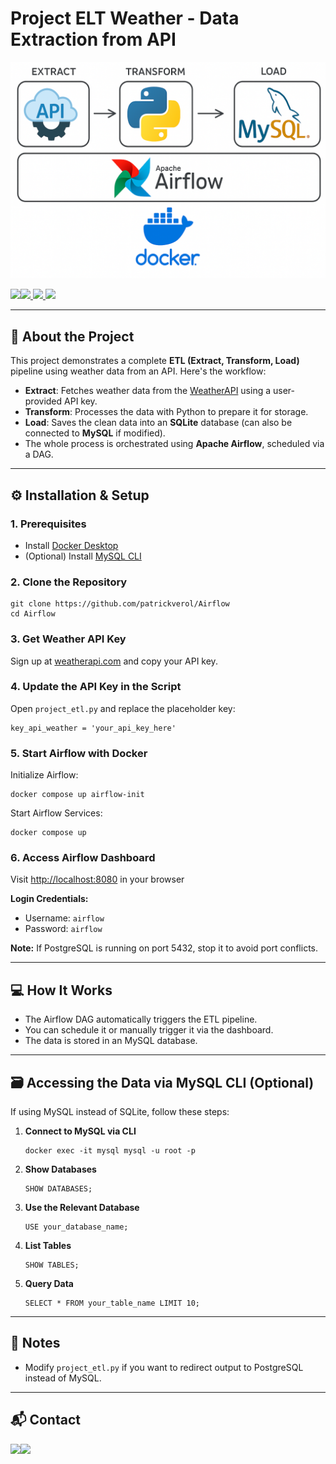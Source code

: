 Project ELT Weather - Data Extraction from API
==============================================

  
<img src="img/etl-dag with mysql.png" alt="ETL DAG with MySQL" width="700"/>





  

 [![](https://img.shields.io/badge/Python-14354C?style=for-the-badge&logo=python&logoColor=white)](https://www.python.org/)[![](https://img.shields.io/badge/Apache%20Airflow-017CEE?style=for-the-badge&logo=Apache%20Airflow&logoColor=white) ](https://airflow.apache.org/docs/)[![](https://img.shields.io/badge/docker-%230db7ed.svg?style=for-the-badge&logo=docker&logoColor=white) ](https://docs.docker.com/)[![](https://img.shields.io/badge/sqlite-%2307405e.svg?style=for-the-badge&logo=sqlite&logoColor=white)](https://www.sqlite.org/docs.html)

* * *

📌 About the Project
--------------------

This project demonstrates a complete **ETL (Extract, Transform, Load)** pipeline using weather data from an API. Here's the workflow:

*   **Extract**: Fetches weather data from the [WeatherAPI](https://www.weatherapi.com/) using a user-provided API key.
*   **Transform**: Processes the data with Python to prepare it for storage.
*   **Load**: Saves the clean data into an **SQLite** database (can also be connected to **MySQL** if modified).
*   The whole process is orchestrated using **Apache Airflow**, scheduled via a DAG.

* * *

⚙️ Installation & Setup
-----------------------

### 1\. Prerequisites

*   Install [Docker Desktop](https://www.docker.com/products/docker-desktop)
*   (Optional) Install [MySQL CLI](https://dev.mysql.com/downloads/mysql/)

### 2\. Clone the Repository

    git clone https://github.com/patrickverol/Airflow
    cd Airflow

### 3\. Get Weather API Key

Sign up at [weatherapi.com](https://www.weatherapi.com/) and copy your API key.

### 4\. Update the API Key in the Script

Open `project_etl.py` and replace the placeholder key:

    key_api_weather = 'your_api_key_here'

### 5\. Start Airflow with Docker

Initialize Airflow:

    docker compose up airflow-init

Start Airflow Services:

    docker compose up

### 6\. Access Airflow Dashboard

Visit [http://localhost:8080](http://localhost:8080) in your browser

**Login Credentials:**

*   Username: `airflow`
*   Password: `airflow`

**Note:** If PostgreSQL is running on port 5432, stop it to avoid port conflicts.

* * *

💻 How It Works
---------------

*   The Airflow DAG automatically triggers the ETL pipeline.
*   You can schedule it or manually trigger it via the dashboard.
*   The data is stored in an MySQL database.

* * *

🗃️ Accessing the Data via MySQL CLI (Optional)
-----------------------------------------------

If using MySQL instead of SQLite, follow these steps:

1.  **Connect to MySQL via CLI**
    
        docker exec -it mysql mysql -u root -p
    
2.  **Show Databases**
    
        SHOW DATABASES;
    
3.  **Use the Relevant Database**
    
        USE your_database_name;
    
4.  **List Tables**
    
        SHOW TABLES;
    
5.  **Query Data**
    
        SELECT * FROM your_table_name LIMIT 10;
    

* * *

📝 Notes
--------

*   Modify `project_etl.py` if you want to redirect output to PostgreSQL instead of MySQL.

* * *

📬 Contact
----------

 [![](https://img.shields.io/badge/-LinkedIn-%230077B5?style=for-the-badge&logo=linkedin&logoColor=white)](https://www.linkedin.com/in/shivamverma61/)[![](https://img.shields.io/badge/-Gmail-%23333?style=for-the-badge&logo=gmail&logoColor=white)](mailto:verma.shivam2605@gmail.com)
